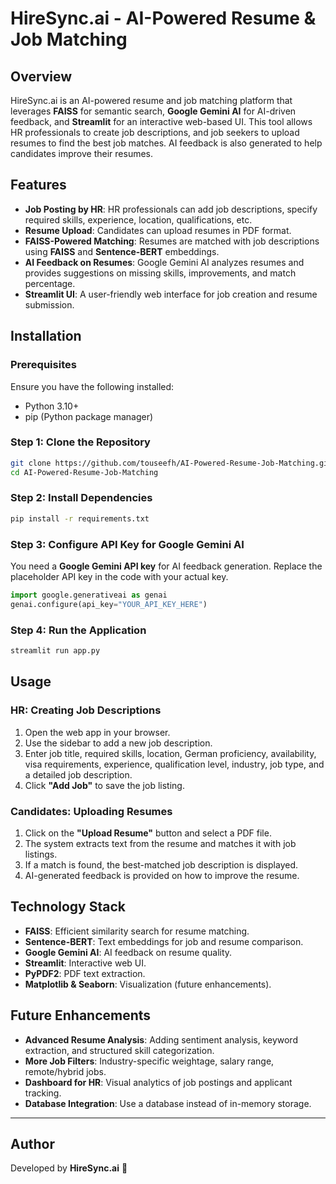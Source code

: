 # HireSync.ai - AI-Powered Resume & Job Matching

## Overview
HireSync.ai is an AI-powered resume and job matching platform that leverages **FAISS** for semantic search, **Google Gemini AI** for AI-driven feedback, and **Streamlit** for an interactive web-based UI. This tool allows HR professionals to create job descriptions, and job seekers to upload resumes to find the best job matches. AI feedback is also generated to help candidates improve their resumes.

## Features
- **Job Posting by HR**: HR professionals can add job descriptions, specify required skills, experience, location, qualifications, etc.
- **Resume Upload**: Candidates can upload resumes in PDF format.
- **FAISS-Powered Matching**: Resumes are matched with job descriptions using **FAISS** and **Sentence-BERT** embeddings.
- **AI Feedback on Resumes**: Google Gemini AI analyzes resumes and provides suggestions on missing skills, improvements, and match percentage.
- **Streamlit UI**: A user-friendly web interface for job creation and resume submission.


## Installation

### Prerequisites
Ensure you have the following installed:
- Python 3.10+
- pip (Python package manager)

### Step 1: Clone the Repository
```sh
git clone https://github.com/touseefh/AI-Powered-Resume-Job-Matching.git
cd AI-Powered-Resume-Job-Matching
```

### Step 2: Install Dependencies
```sh
pip install -r requirements.txt
```

### Step 3: Configure API Key for Google Gemini AI
You need a **Google Gemini API key** for AI feedback generation. Replace the placeholder API key in the code with your actual key.
```python
import google.generativeai as genai
genai.configure(api_key="YOUR_API_KEY_HERE")
```

### Step 4: Run the Application
```sh
streamlit run app.py
```

## Usage

### HR: Creating Job Descriptions
1. Open the web app in your browser.
2. Use the sidebar to add a new job description.
3. Enter job title, required skills, location, German proficiency, availability, visa requirements, experience, qualification level, industry, job type, and a detailed job description.
4. Click **"Add Job"** to save the job listing.

### Candidates: Uploading Resumes
1. Click on the **"Upload Resume"** button and select a PDF file.
2. The system extracts text from the resume and matches it with job listings.
3. If a match is found, the best-matched job description is displayed.
4. AI-generated feedback is provided on how to improve the resume.

## Technology Stack
- **FAISS**: Efficient similarity search for resume matching.
- **Sentence-BERT**: Text embeddings for job and resume comparison.
- **Google Gemini AI**: AI feedback on resume quality.
- **Streamlit**: Interactive web UI.
- **PyPDF2**: PDF text extraction.
- **Matplotlib & Seaborn**: Visualization (future enhancements).



## Future Enhancements
- **Advanced Resume Analysis**: Adding sentiment analysis, keyword extraction, and structured skill categorization.
- **More Job Filters**: Industry-specific weightage, salary range, remote/hybrid jobs.
- **Dashboard for HR**: Visual analytics of job postings and applicant tracking.
- **Database Integration**: Use a database instead of in-memory storage.
---

## Author
Developed by **HireSync.ai** 🚀

